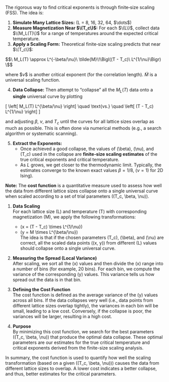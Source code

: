 The rigorous way to find critical exponents is through finite‐size scaling (FSS). The idea is:

1. **Simulate Many Lattice Sizes:** \(L = 8, 16, 32, 64, $\dots\$)  
2. **Measure Magnetization Near $\(T_c\)$:** For each $\(L\)$, collect data $\(M_L(T)\)$ for a range of temperatures around the expected critical temperature.  
3. **Apply a Scaling Form:** Theoretical finite‐size scaling predicts that near $\(T_c\)$:

$$\
M_L(T) \approx L^{-\beta/\nu}\ \tilde{M}\!\Bigl((T - T_c)\ L^{1/\nu}\Bigr)
\$$

   where $$\nu\$$ is another critical exponent (for the correlation length). $\tilde{M}$ is a universal scaling function.

4. **Data Collapse:** Then attempt to “collapse” all the $M_L(T)$ data onto a **single** universal curve by plotting

\[
\left[ M_L(T) L^{\beta/\nu} \right] \quad \text{vs.} \quad \left[ (T - T_c) L^{1/\nu} \right]
\]

   and adjusting $\beta$, $\nu$, and $T_c$ until the curves for all lattice sizes overlap as much as possible. This is often done via numerical methods (e.g., a search algorithm or systematic scanning).

5. **Extract the Exponents:**  
   - Once achieved a good collapse, the values of \(\beta\), \(\nu\), and \(T_c\) used in the collapse are **finite‐size scaling estimates** of the true critical exponents and critical temperature.  
   - As $L$ grows, we get closer to the thermodynamic limit. Typically, the estimates converge to the known exact values $\beta=1/8$, \($\nu=1$\) for 2D Ising).
  

**Note:**
The **cost function** is a quantitative measure used to assess how well the data from different lattice sizes collapse onto a single universal curve when scaled according to a set of trial parameters \((T_c, \beta, \nu)\). 

1. **Data Scaling**  
   For each lattice size \(L\) and temperature \(T\) with corresponding magnetization \(M\), we apply the following transformations:
   - \(x = (T - T_c) \times L^{1/\nu}\)
   - \(y = M \times L^{\beta/\nu}\)  
   The idea is that if the chosen parameters \(T_c\), \(\beta\), and \(\nu\) are correct, all the scaled data points \((x, y)\) from different \(L\) values should collapse onto a single universal curve.

2. **Measuring the Spread (Local Variance)**  
   After scaling, we sort all the \(x\) values and then divide the \(x\) range into a number of bins (for example, 20 bins). For each bin, we compute the variance of the corresponding \(y\) values. This variance tells us how spread out the data is in that bin.

3. **Defining the Cost Function**  
   The cost function is defined as the average variance of the \(y\) values across all bins. If the data collapses very well (i.e., data points from different lattice sizes overlap tightly), the variances in each bin will be small, leading to a low cost. Conversely, if the collapse is poor, the variances will be larger, resulting in a high cost.

4. **Purpose**  
   By minimizing this cost function, we search for the best parameters \((T_c, \beta, \nu)\) that produce the optimal data collapse. These optimal parameters are our estimates for the true critical temperature and critical exponents derived from the finite-size scaling analysis.

In summary, the cost function is used to quantify how well the scaling transformation (based on a given \((T_c, \beta, \nu)\)) causes the data from different lattice sizes to overlap. A lower cost indicates a better collapse, and thus, better estimates for the critical parameters.
